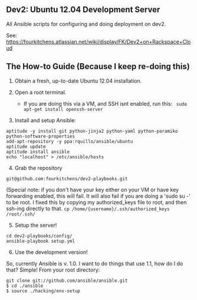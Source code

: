 Dev2: Ubuntu 12.04 Development Server
-------------------------------------

All Ansible scripts for configuring and doing deployment on dev2.

See: https://fourkitchens.atlassian.net/wiki/display/FK/Dev2+on+Rackspace+Cloud


## The How-to Guide (Because I keep re-doing this)

1. Obtain a fresh, up-to-date Ubuntu 12.04 installation.

2. Open a root terminal.
    * If you are doing this via a VM, and SSH isnt enabled, run this:
    ``` sudo apt-get install openssh-server```

3. Install and setup Ansible:

```
aptitude -y install git python-jinja2 python-yaml python-paramiko python-software-properties
add-apt-repository -y ppa:rquillo/ansible/ubuntu
aptitude update
aptitude install ansible
echo "localhost" > /etc/ansible/hosts
```

4. Grab the repository

```
git@github.com:fourkitchens/dev2-playbooks.git
```
(Special note: if you don't have your key either on your VM or have key forwarding enabled, this will fail. It will also fail if you are doing a 'sudo su -' to be root. I fixed this by copying my authorized_keys file to root, and then ssh-ing directly to that.
```cp /home/{username}/.ssh/authorized_keys /root/.ssh/```

5. Setup the server!

```
cd dev2-playbooks/config/
ansible-playbook setup.yml
```

6. Use the development version!

So, currently Ansible is v. 1.0. I want to do things that use 1.1, how do I do that? Simple! From your root directory:
```
git clone git://github.com/ansible/ansible.git
$ cd ./ansible
$ source ./hacking/env-setup
```

